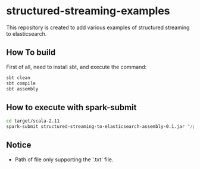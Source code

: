 # structured-streaming-examples

This repository is created to add various examples of structured streaming to elasticsearch.


## How To build

First of all, need to install sbt, and execute the command:

```bash
sbt clean
sbt compile
sbt assembly
```

## How to execute with spark-submit

```bash
cd target/scala-2.11
spark-submit structured-streaming-to-elasticsearch-assembly-0.1.jar "/path/of/your/file/or/directory"
```

## Notice

* Path of file only supporting the '.txt' file.